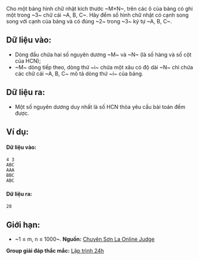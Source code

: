 Cho một bảng hình chữ nhật kích thước ~M×N~, trên các ô của bảng có ghi một trong ~3~ chữ cái ~A, B, C~. Hãy đếm số hình chữ nhật có cạnh song song với cạnh của bảng và có đúng ~2~ trong ~3~ ký tự ~A, B, C~.

## Dữ liệu vào:
- Dòng đầu chứa hai số nguyên dương ~M~ và ~N~ (là số hàng và số cột của HCN);
- ~M~ dòng tiếp theo, dòng thứ ~i~ chứa một xâu có độ dài ~N~ chỉ chứa các chữ cái ~A, B, C~ mô tả dòng thứ ~i~ của bảng.

## Dữ liệu ra:
- Một số nguyên dương duy nhất là số HCN thỏa yêu cầu bài toán đếm được.

## Ví dụ:
#### Dữ liệu vào:
```
4 3
ABC
AAA
BBC
ABC
```

#### Dữ liệu ra:
```
28
```

## Giới hạn:
- ~1 ≤ m, n ≤ 1000~.
**Nguồn:** [Chuyên Sơn La Online Judge](http://csloj.ddns.net/)

**Group giải đáp thắc mắc:** [Lập trình 24h](https://www.facebook.com/groups/1386904321519984)